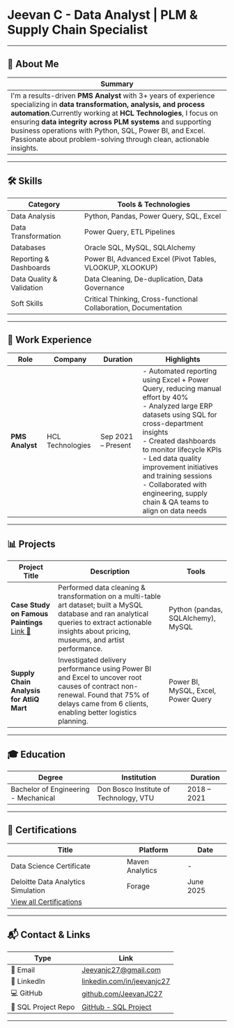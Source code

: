 # Jeevan C - Data Analyst | PLM & Supply Chain Specialist

---

## 👋 About Me

| Summary |
|--------|
| I'm a results-driven **PMS Analyst** with 3+ years of experience specializing in **data transformation, analysis, and process automation**.Currently working at **HCL Technologies**, I focus on ensuring **data integrity across PLM systems** and supporting business operations with Python, SQL, Power BI, and Excel. Passionate about problem-solving through clean, actionable insights. |

---

## 🛠 Skills

| Category              | Tools & Technologies |
|----------------------|----------------------|
| Data Analysis        | Python, Pandas, Power Query, SQL, Excel |
| Data Transformation  | Power Query, ETL Pipelines |
| Databases            | Oracle SQL, MySQL, SQLAlchemy |
| Reporting & Dashboards | Power BI, Advanced Excel (Pivot Tables, VLOOKUP, XLOOKUP) |
| Data Quality & Validation | Data Cleaning, De-duplication, Data Governance |
| Soft Skills          | Critical Thinking, Cross-functional Collaboration, Documentation |

---

## 💼 Work Experience

| Role | Company | Duration | Highlights |
|------|---------|----------|------------|
| **PMS Analyst** | HCL Technologies | Sep 2021 – Present | - Automated reporting using Excel + Power Query, reducing manual effort by 40% <br> - Analyzed large ERP datasets using SQL for cross-department insights <br> - Created dashboards to monitor lifecycle KPIs <br> - Led data quality improvement initiatives and training sessions <br> - Collaborated with engineering, supply chain & QA teams to align on data needs |

---

## 📊 Projects

| Project Title | Description | Tools |
|---------------|-------------|-------|
| **Case Study on Famous Paintings**<br>[Link 🔗](https://mavenanalytics.io/project/24812) | Performed data cleaning & transformation on a multi-table art dataset; built a MySQL database and ran analytical queries to extract actionable insights about pricing, museums, and artist performance. | Python (pandas, SQLAlchemy), MySQL |
| **Supply Chain Analysis for AtliQ Mart** | Investigated delivery performance using Power BI and Excel to uncover root causes of contract non-renewal. Found that 75% of delays came from 6 clients, enabling better logistics planning. | Power BI, MySQL, Excel, Power Query |

---

## 🎓 Education

| Degree | Institution | Duration |
|--------|-------------|----------|
| Bachelor of Engineering - Mechanical | Don Bosco Institute of Technology, VTU | 2018 – 2021 |

---

## 🏅 Certifications

| Title | Platform | Date |
|-------|----------|------|
| Data Science Certificate | Maven Analytics | - |
| Deloitte Data Analytics Simulation | Forage | June 2025 |
| [View all Certifications](https://www.linkedin.com/in/jeevanjc27/details/certifications/) |

---

## 📬 Contact & Links

| Type | Link |
|------|------|
| 📧 Email | [Jeevanjc27@gmail.com](mailto:Jeevanjc27@gmail.com) |
| 💼 LinkedIn | [linkedin.com/in/jeevanjc27](https://www.linkedin.com/in/jeevanjc27) |
| 💻 GitHub | [github.com/JeevanJC27](https://github.com/JeevanJC27?tab=repositories) |
| 📂 SQL Project Repo | [GitHub - SQL Project](https://github.com/JeevanJC27/SQL-Project) |

---
